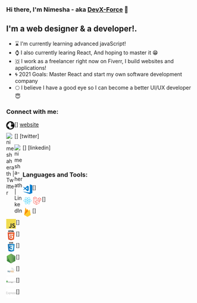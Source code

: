 ### Hi there, I'm Nimesha - aka [DevX-Force][website] 👋

## I'm a web designer & a developer!.
- ⌛ I'm currently learning advanced javaScript!
- ⌚ I also currently learing React, And hoping to master it 😁
- 🇴 I work as a freelancer right now on Fiverr, I build websites and applications!
- 🌀 2021 Goals: Master React and start my own software development company
- 🌕 I believe I have a good eye so I can become a better UI/UX developer 😇

### Connect with me:

[<img align="left" alt="devxforce.lk" width="22px" src="https://raw.githubusercontent.com/iconic/open-iconic/master/svg/globe.svg" />] [website]

[<img align="left" alt="nimeshaherath | Twitter" width="22px" src="https://cdn.jsdelivr.net/npm/simple-icons@v3/icons/twitter.svg" />] [twitter]

[<img align="left" alt="nimesha-herath | LinkedIn" width="22px" src="https://cdn.jsdelivr.net/npm/simple-icons@v3/icons/linkedin.svg" />] [linkedin]

<br />

### Languages and Tools: 

[<img align="left" alt="Visual Studio Code" width="26px" src="https://raw.githubusercontent.com/github/explore/80688e429a7d4ef2fca1e82350fe8e3517d3494d/topics/visual-studio-code/visual-studio-code.png" />]


<code><img align="left" alt="React" width="26px" src="https://raw.githubusercontent.com/github/explore/80688e429a7d4ef2fca1e82350fe8e3517d3494d/topics/react/react.png" /></code>


[<img align="left" alt="Laravel" width="26px" src="https://raw.githubusercontent.com/github/explore/80688e429a7d4ef2fca1e82350fe8e3517d3494d/topics/laravel/laravel.png" />]


[<img align="left" alt="Firebase" width="26px" src="https://raw.githubusercontent.com/github/explore/80688e429a7d4ef2fca1e82350fe8e3517d3494d/topics/firebase/firebase.png" />]


[<img align="left" alt="javaScript" width="26px" src="https://raw.githubusercontent.com/github/explore/80688e429a7d4ef2fca1e82350fe8e3517d3494d/topics/javascript/javascript.png" />]


[<img align="left" alt="HTML" width="26px" src="https://raw.githubusercontent.com/github/explore/80688e429a7d4ef2fca1e82350fe8e3517d3494d/topics/html/html.png" />]


[<img align="left" alt="CSS" width="26px" src="https://raw.githubusercontent.com/github/explore/80688e429a7d4ef2fca1e82350fe8e3517d3494d/topics/css/css.png" />]


[<img align="left" alt="nodeJs" width="26px" src="https://raw.githubusercontent.com/github/explore/80688e429a7d4ef2fca1e82350fe8e3517d3494d/topics/nodejs/nodejs.png" />]


[<img align="left" alt="MySQL" width="26px" src="https://raw.githubusercontent.com/github/explore/80688e429a7d4ef2fca1e82350fe8e3517d3494d/topics/mysql/mysql.png" />]


[<img align="left" alt="MongoDB" width="26px" src="https://raw.githubusercontent.com/github/explore/80688e429a7d4ef2fca1e82350fe8e3517d3494d/topics/mongodb/mongodb.png" />]


[<img align="left" alt="Express" width="26px" src="https://raw.githubusercontent.com/github/explore/80688e429a7d4ef2fca1e82350fe8e3517d3494d/topics/express/express.png" />]


<br />
<br />

[website]: https://devxforce.lk








